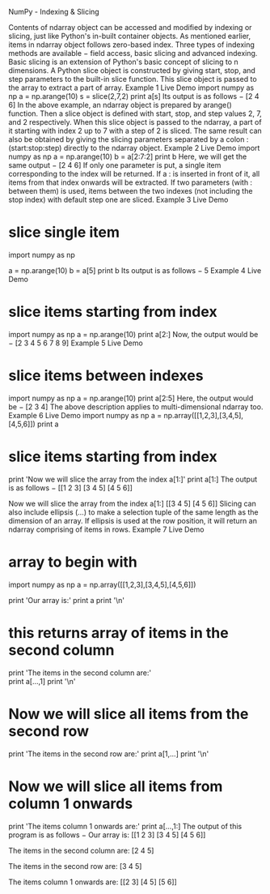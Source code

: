 
 
NumPy - Indexing & Slicing


Contents of ndarray object can be accessed and modified by indexing or slicing, just like Python's in-built container objects.
As mentioned earlier, items in ndarray object follows zero-based index. Three types of indexing methods are available − field access, basic slicing and advanced indexing.
Basic slicing is an extension of Python's basic concept of slicing to n dimensions. A Python slice object is constructed by giving start, stop, and step parameters to the built-in slice function. This slice object is passed to the array to extract a part of array.
Example 1
 Live Demo
import numpy as np 
a = np.arange(10) 
s = slice(2,7,2) 
print a[s]
Its output is as follows −
[2  4  6]
In the above example, an ndarray object is prepared by arange() function. Then a slice object is defined with start, stop, and step values 2, 7, and 2 respectively. When this slice object is passed to the ndarray, a part of it starting with index 2 up to 7 with a step of 2 is sliced.
The same result can also be obtained by giving the slicing parameters separated by a colon : (start:stop:step) directly to the ndarray object.
Example 2
 Live Demo
import numpy as np 
a = np.arange(10) 
b = a[2:7:2] 
print b
Here, we will get the same output −
[2  4  6]
If only one parameter is put, a single item corresponding to the index will be returned. If a : is inserted in front of it, all items from that index onwards will be extracted. If two parameters (with : between them) is used, items between the two indexes (not including the stop index) with default step one are sliced.
Example 3
 Live Demo
# slice single item 
import numpy as np 

a = np.arange(10) 
b = a[5] 
print b
Its output is as follows −
5
Example 4
 Live Demo
# slice items starting from index 
import numpy as np 
a = np.arange(10) 
print a[2:]
Now, the output would be −
[2  3  4  5  6  7  8  9]
Example 5
 Live Demo
# slice items between indexes 
import numpy as np 
a = np.arange(10) 
print a[2:5]
Here, the output would be −
[2  3  4] 
The above description applies to multi-dimensional ndarray too.
Example 6
 Live Demo
import numpy as np 
a = np.array([[1,2,3],[3,4,5],[4,5,6]]) 
print a  

# slice items starting from index
print 'Now we will slice the array from the index a[1:]' 
print a[1:]
The output is as follows −
[[1 2 3]
 [3 4 5]
 [4 5 6]]

Now we will slice the array from the index a[1:]
[[3 4 5]
 [4 5 6]]
Slicing can also include ellipsis (…) to make a selection tuple of the same length as the dimension of an array. If ellipsis is used at the row position, it will return an ndarray comprising of items in rows.
Example 7
 Live Demo
# array to begin with 
import numpy as np 
a = np.array([[1,2,3],[3,4,5],[4,5,6]]) 

print 'Our array is:' 
print a 
print '\n'  

# this returns array of items in the second column 
print 'The items in the second column are:'  
print a[...,1] 
print '\n'  

# Now we will slice all items from the second row 
print 'The items in the second row are:' 
print a[1,...] 
print '\n'  

# Now we will slice all items from column 1 onwards 
print 'The items column 1 onwards are:' 
print a[...,1:]
The output of this program is as follows −
Our array is:
[[1 2 3]
 [3 4 5]
 [4 5 6]] 
 
The items in the second column are: 
[2 4 5] 

The items in the second row are:
[3 4 5]

The items column 1 onwards are:
[[2 3]
 [4 5]
 [5 6]] 

